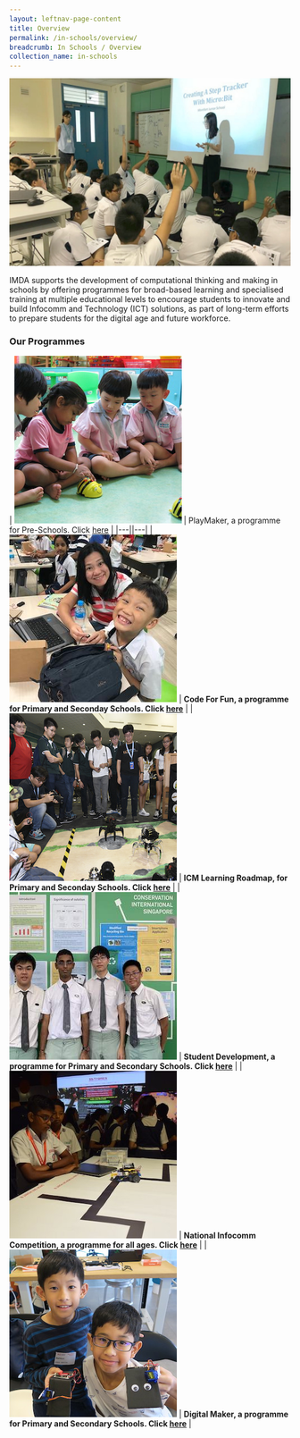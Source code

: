 ```yaml
---
layout: leftnav-page-content
title: Overview
permalink: /in-schools/overview/
breadcrumb: In Schools / Overview
collection_name: in-schools
---
```

![In Schools Overview](/images/in-schools/overview/in-schools_overview.JPG)

IMDA supports the development of computational thinking and making in schools by offering programmes for broad-based learning and specialised training at multiple educational levels to encourage students to innovate and build Infocomm and Technology (ICT) solutions, as part of long-term efforts to prepare students for the digital age and future workforce.

### Our Programmes



| ![code for fun](/images/in-schools/overview/playmaker-icon.JPG) | PlayMaker, a programme for Pre-Schools. Click [here](https://isomer-dlp-staging.netlify.com/in-schools/code-for-fun/overview/) |
|---||---|
| ![code for fun](/images/in-schools/overview/code-for-fun-icon.jpeg)  |  **Code For Fun, a programme for Primary and Seconday Schools. Click [here](https://isomer-dlp-staging.netlify.com/in-schools/code-for-fun/overview/)** |
| ![code for fun](/images/in-schools/overview/icm-learning-roadmap-icon.jpg)  | **ICM Learning Roadmap, for Primary and Seconday Schools. Click [here](https://isomer-dlp-staging.netlify.com/in-schools/icm-learning-roadmap/)** |
|  ![code for fun](/images/in-schools/overview/student-development-icon.jpg)  |  **Student Development, a programme for Primary and Secondary Schools. Click [here](https://isomer-dlp-staging.netlify.com/in-schools/student-development/)** | 
|  ![code for fun](/images/in-schools/overview/national-infocomm-competition-icon.jpg) | **National Infocomm Competition, a programme for all ages. Click [here](https://isomer-dlp-staging.netlify.com/in-schools/national-infocomm-competition/)** |
| ![code for fun](/images/in-schools/overview/digital-maker-overview-icon.JPG)  |  **Digital Maker, a programme for Primary and Secondary Schools. Click [here](https://isomer-dlp-staging.netlify.com/in-schools/digital-maker/overview/)** |

